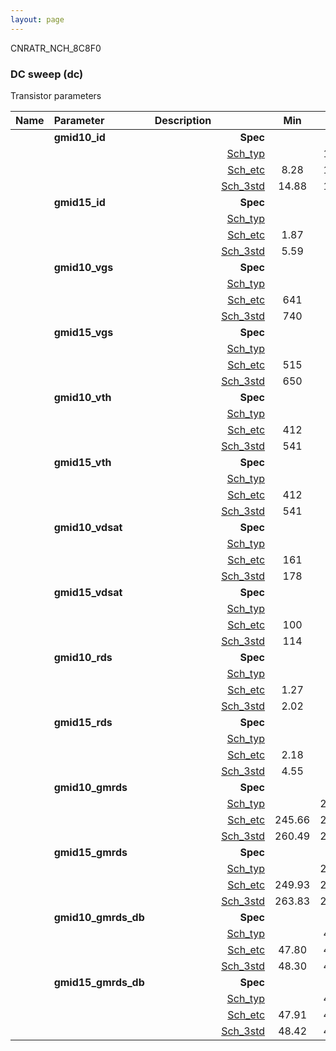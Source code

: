 ```yaml
---
layout: page
---
```




CNRATR_NCH_8C8F0

### DC sweep (dc)

Transistor parameters



|**Name**|**Parameter**|**Description**| |**Min**|**Typ**|**Max**| Unit|
|:---|:---|:---|---:|:---:|:---:|:---:| ---:|
||**gmid10\_id** | | **Spec**  |  | **0.00** |  | **uA** |
| | | |<a href='results/dc_Sch_typical.html'>Sch_typ</a>| | 15.40 |  | |
| | | |<a href='results/dc_Sch_etc.html'>Sch_etc</a>|8.28 | 14.89 | 23.02 | |
| | | |<a href='results/dc_Sch_mc.html'>Sch_3std</a>|14.88 | 15.37 | 15.86 | |
||**gmid15\_id** | | **Spec**  |  | **0.00** |  | **uA** |
| | | |<a href='results/dc_Sch_typical.html'>Sch_typ</a>| | 5.79 |  | |
| | | |<a href='results/dc_Sch_etc.html'>Sch_etc</a>|1.87 | 5.30 | 8.78 | |
| | | |<a href='results/dc_Sch_mc.html'>Sch_3std</a>|5.59 | 5.78 | 5.96 | |
||**gmid10\_vgs** | | **Spec**  |  | **0** |  | **mV** |
| | | |<a href='results/dc_Sch_typical.html'>Sch_typ</a>| | 747 |  | |
| | | |<a href='results/dc_Sch_etc.html'>Sch_etc</a>|641 | 733 | 831 | |
| | | |<a href='results/dc_Sch_mc.html'>Sch_3std</a>|740 | 747 | 753 | |
||**gmid15\_vgs** | | **Spec**  |  | **0** |  | **mV** |
| | | |<a href='results/dc_Sch_typical.html'>Sch_typ</a>| | 657 |  | |
| | | |<a href='results/dc_Sch_etc.html'>Sch_etc</a>|515 | 626 | 754 | |
| | | |<a href='results/dc_Sch_mc.html'>Sch_3std</a>|650 | 657 | 663 | |
||**gmid10\_vth** | | **Spec**  |  | **0** |  | **mV** |
| | | |<a href='results/dc_Sch_typical.html'>Sch_typ</a>| | 544 |  | |
| | | |<a href='results/dc_Sch_etc.html'>Sch_etc</a>|412 | 528 | 643 | |
| | | |<a href='results/dc_Sch_mc.html'>Sch_3std</a>|541 | 544 | 547 | |
||**gmid15\_vth** | | **Spec**  |  | **0** |  | **mV** |
| | | |<a href='results/dc_Sch_typical.html'>Sch_typ</a>| | 544 |  | |
| | | |<a href='results/dc_Sch_etc.html'>Sch_etc</a>|412 | 528 | 643 | |
| | | |<a href='results/dc_Sch_mc.html'>Sch_3std</a>|541 | 544 | 547 | |
||**gmid10\_vdsat** | | **Spec**  |  | **0** |  | **mV** |
| | | |<a href='results/dc_Sch_typical.html'>Sch_typ</a>| | 181 |  | |
| | | |<a href='results/dc_Sch_etc.html'>Sch_etc</a>|161 | 177 | 195 | |
| | | |<a href='results/dc_Sch_mc.html'>Sch_3std</a>|178 | 181 | 183 | |
||**gmid15\_vdsat** | | **Spec**  |  | **0** |  | **mV** |
| | | |<a href='results/dc_Sch_typical.html'>Sch_typ</a>| | 116 |  | |
| | | |<a href='results/dc_Sch_etc.html'>Sch_etc</a>|100 | 107 | 111 | |
| | | |<a href='results/dc_Sch_mc.html'>Sch_3std</a>|114 | 116 | 118 | |
||**gmid10\_rds** | | **Spec**  |  | **0.00** |  | **MOhm** |
| | | |<a href='results/dc_Sch_typical.html'>Sch_typ</a>| | 2.05 |  | |
| | | |<a href='results/dc_Sch_etc.html'>Sch_etc</a>|1.27 | 2.28 | 3.76 | |
| | | |<a href='results/dc_Sch_mc.html'>Sch_3std</a>|2.02 | 2.05 | 2.08 | |
||**gmid15\_rds** | | **Spec**  |  | **0.00** |  | **MOhm** |
| | | |<a href='results/dc_Sch_typical.html'>Sch_typ</a>| | 4.63 |  | |
| | | |<a href='results/dc_Sch_etc.html'>Sch_etc</a>|2.18 | 5.89 | 13.58 | |
| | | |<a href='results/dc_Sch_mc.html'>Sch_3std</a>|4.55 | 4.63 | 4.72 | |
||**gmid10\_gmrds** | | **Spec**  |  | **0.00** |  | **V** |
| | | |<a href='results/dc_Sch_typical.html'>Sch_typ</a>| | 262.93 |  | |
| | | |<a href='results/dc_Sch_etc.html'>Sch_etc</a>|245.66 | 264.97 | 285.49 | |
| | | |<a href='results/dc_Sch_mc.html'>Sch_3std</a>|260.49 | 262.81 | 265.13 | |
||**gmid15\_gmrds** | | **Spec**  |  | **0.00** |  | **V** |
| | | |<a href='results/dc_Sch_typical.html'>Sch_typ</a>| | 268.21 |  | |
| | | |<a href='results/dc_Sch_etc.html'>Sch_etc</a>|249.93 | 257.74 | 268.71 | |
| | | |<a href='results/dc_Sch_mc.html'>Sch_3std</a>|263.83 | 267.98 | 272.14 | |
||**gmid10\_gmrds\_db** | | **Spec**  |  | **0.00** |  | **dB** |
| | | |<a href='results/dc_Sch_typical.html'>Sch_typ</a>| | 48.38 |  | |
| | | |<a href='results/dc_Sch_etc.html'>Sch_etc</a>|47.80 | 48.45 | 49.11 | |
| | | |<a href='results/dc_Sch_mc.html'>Sch_3std</a>|48.30 | 48.38 | 48.46 | |
||**gmid15\_gmrds\_db** | | **Spec**  |  | **0.00** |  | **dB** |
| | | |<a href='results/dc_Sch_typical.html'>Sch_typ</a>| | 48.56 |  | |
| | | |<a href='results/dc_Sch_etc.html'>Sch_etc</a>|47.91 | 48.21 | 48.59 | |
| | | |<a href='results/dc_Sch_mc.html'>Sch_3std</a>|48.42 | 48.56 | 48.69 | |

